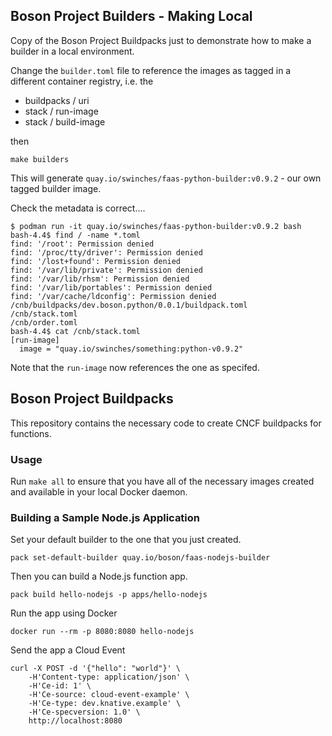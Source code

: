 ## Boson Project Builders - Making Local

Copy of the Boson Project Buildpacks just to demonstrate how to make a builder in a local environment.

Change the `builder.toml` file to reference the images as tagged in a different container registry, i.e. the

- buildpacks / uri
- stack / run-image
- stack / build-image

then

`make builders`

This will generate `quay.io/swinches/faas-python-builder:v0.9.2` - our own tagged builder image.

Check the metadata is correct....

```
$ podman run -it quay.io/swinches/faas-python-builder:v0.9.2 bash
bash-4.4$ find / -name *.toml
find: '/root': Permission denied
find: '/proc/tty/driver': Permission denied
find: '/lost+found': Permission denied
find: '/var/lib/private': Permission denied
find: '/var/lib/rhsm': Permission denied
find: '/var/lib/portables': Permission denied
find: '/var/cache/ldconfig': Permission denied
/cnb/buildpacks/dev.boson.python/0.0.1/buildpack.toml
/cnb/stack.toml
/cnb/order.toml
bash-4.4$ cat /cnb/stack.toml
[run-image]
  image = "quay.io/swinches/something:python-v0.9.2"
```

Note that the `run-image` now references the one as specifed.




## Boson Project Buildpacks

This repository contains the necessary code to create CNCF buildpacks for functions.

### Usage

Run `make all` to ensure that you have all of the necessary images created
and available in your local Docker daemon.

### Building a Sample Node.js Application

Set your default builder to the one that you just created.

```console
pack set-default-builder quay.io/boson/faas-nodejs-builder
```

Then you can build a Node.js function app.

```console
pack build hello-nodejs -p apps/hello-nodejs
```

Run the app using Docker

```console
docker run --rm -p 8080:8080 hello-nodejs
```

Send the app a Cloud Event

```console
curl -X POST -d '{"hello": "world"}' \
    -H'Content-type: application/json' \
    -H'Ce-id: 1' \
    -H'Ce-source: cloud-event-example' \
    -H'Ce-type: dev.knative.example' \
    -H'Ce-specversion: 1.0' \
    http://localhost:8080
```
